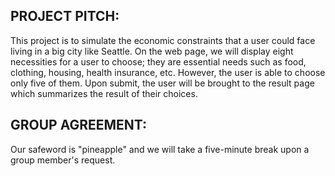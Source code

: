 ## PROJECT PITCH:
This project is to simulate the economic constraints that a user could face living in a big city like Seattle. On the web page, we will display eight necessities for a user to choose; they are essential needs such as food, clothing, housing, health insurance, etc. However, the user is able to choose only five of them. Upon submit, the user will be brought to the result page which summarizes the result of their choices.

## GROUP AGREEMENT:
Our safeword is "pineapple" and we will take a five-minute break upon a group member's request.